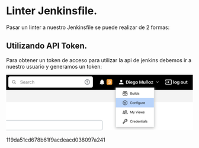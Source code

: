 # Linter Jenkinsfile.

Pasar un linter a nuestro Jenkinsfile se puede realizar de 2 formas:

## Utilizando API Token.

Para obtener un token de acceso para utilizar la api de jenkins debemos ir a nuestro usuario y generamos un token:

![user-settings](/images/user-settings.png)

 119da51cd678b61f9acdeacd038097a241